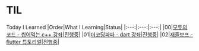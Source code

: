 # TIL
Today I Learned
|Order|What I Learning|Status|
|:---:|:---:|:---:|
|00|[모두의 코드 - 씹어먹는 c++ 강좌](https://modoocode.com/134)|[진행중](https://github.com/hermin9804/TIL/tree/main/cpp/modoocode_%EC%94%B9%EC%96%B4%EB%A8%B9%EB%8A%94c%2B%2B)|
|01|[더코딩파파 - dart 강좌](https://www.youtube.com/watch?v=ZkYge2v61wU&t=14s)|[진행중](https://github.com/hermin9804/TIL/tree/main/dart)|
|02|[재즐보프 - flutter 튜토리얼](https://www.youtube.com/watch?v=Yt-DjG5b4iA&list=PLnIaYcDMsScxP2Nl8pEbmI__wkF0YVu0a)|[진행중](https://github.com/hermin9804/TIL/tree/main/flutter)|
